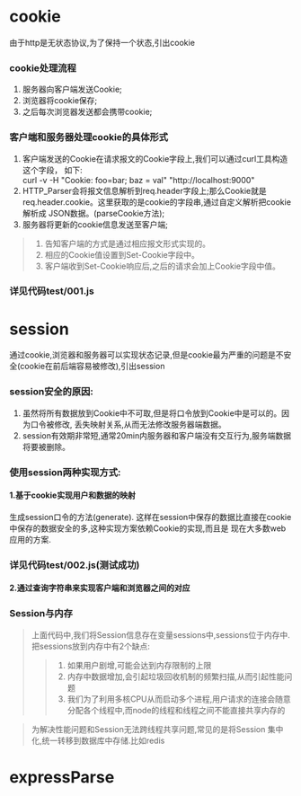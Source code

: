 # cookie
由于http是无状态协议,为了保持一个状态,引出cookie
### cookie处理流程
1. 服务器向客户端发送Cookie;<br />
2. 浏览器将cookie保存;<br />
3. 之后每次浏览器发送都会携带cookie;<br />

### 客户端和服务器处理cookie的具体形式
1. 客户端发送的Cookie在请求报文的Cookie字段上,我们可以通过curl工具构造这个字段，
如下:<br />
curl -v -H "Cookie: foo=bar; baz = val" "http://localhost:9000"
2. HTTP_Parser会将报文信息解析到req.header字段上;那么Cookie就是
req.header.cookie。这里获取的是cookie的字段串,通过自定义解析把cookie解析成
JSON数据。(parseCookie方法);<br />
3. 服务器将更新的cookie信息发送至客户端;
> 1. 告知客户端的方式是通过相应报文形式实现的。
> 2. 相应的Cookie值设置到Set-Cookie字段中。
> 3. 客户端收到Set-Cookie响应后,之后的请求会加上Cookie字段中值。
### 详见代码test/001.js
# session			
通过cookie,浏览器和服务器可以实现状态记录,但是cookie最为严重的问题是不安全(cookie在前后端容易被修改),引出session <br />
### session安全的原因:
1. 虽然将所有数据放到Cookie中不可取,但是将口令放到Cookie中是可以的。因为口令被修改,
丢失映射关系,从而无法修改服务器端数据。
2. session有效期非常短,通常20min内服务器和客户端没有交互行为,服务端数据将要被删除。
### 使用session两种实现方式:
#### 1.基于cookie实现用户和数据的映射
  生成session口令的方法(generate).
  这样在session中保存的数据比直接在cookie中保存的数据安全的多,这种实现方案依赖Cookie的实现,而且是
  现在大多数web应用的方案.
### 详见代码test/002.js(测试成功)

#### 2.通过查询字符串来实现客户端和浏览器之间的对应

### Session与内存
> 上面代码中,我们将Session信息存在变量sessions中,sessions位于内存中.把sessions放到内存中有2个缺点:
> > 1. 如果用户剧增,可能会达到内存限制的上限 <br />
> > 2. 内存中数据增加,会引起垃圾回收机制的频繁扫描,从而引起性能问题 <br />
> > 3. 我们为了利用多核CPU从而启动多个进程,用户请求的连接会随意分配各个线程中,而node的线程和线程之间不能直接共享内存的 <br />

> 为解决性能问题和Session无法跨线程共享问题,常见的是将Session 集中化,统一转移到数据库中存储.比如redis
# expressParse
